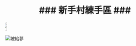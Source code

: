 <h1 align="center">### 新手村練手區 ###</h1>
<marquee direction="right" scrolldelay="60" class="position-absolute">
        <a href="https://guide.streetvoice.com/" target="_blank" data-ga-on="click" data-ga-event-category="click" data-ga-event-action="cat run">
            <img src="https://akstatic.streetvoice.com/asset/images/sv-cat.gif" width="20" height="28" border="0">
        </a>
    </marquee>

![坡給夢](https://www.sciencenews.org/wp-content/uploads/2020/05/052020_ts_scientific-words_feat-1028x579.jpg)
